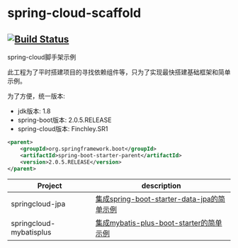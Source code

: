 
# spring-cloud-scaffold
[![Build Status](https://travis-ci.org/ChaosCoffee/spring-cloud-scaffold.svg?branch=master)](https://travis-ci.org/ChaosCoffee/spring-cloud-scaffold)  
----
spring-cloud脚手架示例  


此工程为了平时搭建项目的寻找依赖组件等，只为了实现最快搭建基础框架和简单示例。  

为了方便，统一版本: 


- jdk版本: 1.8  
- spring-boot版本: 2.0.5.RELEASE  
- spring-cloud版本: Finchley.SR1  

``` xml
<parent>
    <groupId>org.springframework.boot</groupId>
    <artifactId>spring-boot-starter-parent</artifactId>
    <version>2.0.5.RELEASE</version>
</parent>
```  

Project | description
----|----
springcloud-jpa|[集成spring-boot-starter-data-jpa的简单示例](https://github.com/ChaosCoffee/spring-cloud-scaffold/tree/master/springcloud-jpa)
springcloud-mybatisplus|[集成mybatis-plus-boot-starter的简单示例](https://github.com/ChaosCoffee/spring-cloud-scaffold/tree/master/springcloud-mybatisplus)
